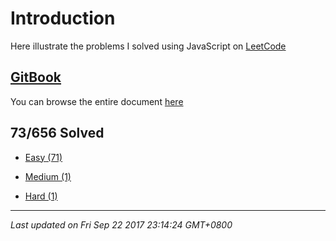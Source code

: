 # Introduction

Here illustrate the problems I solved using JavaScript on [LeetCode](https://leetcode.com/)

## [GitBook](https://rubychi1.gitbooks.io/leetcode/)

You can browse the entire document [here](https://rubychi1.gitbooks.io/leetcode/)

## 73/656 Solved

* [Easy \(71\)](/easy.md)

* [Medium \(1\)](/medium.md)

* [Hard \(1\)](/hard.md)

<hr/>

*Last updated on Fri Sep 22 2017 23:14:24 GMT+0800*
